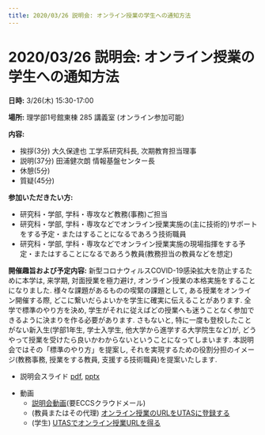 ```yaml
---
title: 2020/03/26 説明会: オンライン授業の学生への通知方法
---
```


# 2020/03/26  説明会: オンライン授業の学生への通知方法

**日時:** 3/26(木) 15:30-17:00 

**場所:** 理学部1号館東棟 285 講義室 (オンライン参加可能)

**内容:**
 * 挨拶(3分) 大久保達也 工学系研究科長, 次期教育担当理事
 * 説明(37分) 田浦健次朗 情報基盤センター長
 * 休憩(5分)
 * 質疑(45分) 

**参加いただきたい方:**
 * 研究科・学部, 学科・専攻など教務(事務)ご担当
 * 研究科・学部, 学科・専攻などでオンライン授業実施の(主に技術的)サポートをする予定・またはすることになるであろう技術職員
 * 研究科・学部, 学科・専攻などでオンライン授業実施の現場指揮をする予定・またはすることになるであろう教員(教務担当の教員などを想定)

**開催趣旨および予定内容:** 新型コロナウィルスCOVID-19感染拡大を防止するために本学は, 来学期, 対面授業を極力避け, オンライン授業の本格実施をすることになりました. 様々な課題があるものの喫緊の課題として, ある授業をオンライン開催する際, どこに繋いだらよいかを学生に確実に伝えることがあります. 全学で標準のやり方を決め, 学生がそれに従えばどの授業へも迷うことなく参加できるように決まりを作る必要があります. さもないと, 特に一度も登校したことがない新入生(学部1年生, 学士入学生, 他大学から進学する大学院生など)が, どうやって授業を受けたら良いかわからないということになってしまいます. 本説明会ではその「標準のやり方」を提案し, それを実現するための役割分担のイメージ(教務事務, 授業をする教員, 支援する技術職員)を提案いたします. 

* 説明会スライド [pdf](notification.pdf), [pptx](notification.pptx)
<!--
* [参加申し込み](https://tinyurl.com/vzfpuv8)
* [オンライン会議参加](https://tinyurl.com/sfru5xl) 13:00ごろから参加可能の予定です
* [質問箱](https://sli.do/event/5lger88n/questions) (sli.do へ行き, イベントコード tsuuchi )
* [接続トラブルの場合](https://tinyurl.com/rpf3brz)
-->

* 動画
  * [説明会動画](https://drive.google.com/open?id=1BsaPc-qBNUQOAB4wXP09SyrMIKuraPGv)(要ECCSクラウドメール)
  * (教員またはその代理) [オンライン授業のURLをUTASに登録する](https://youtu.be/rlHrutdrjbo)
  * (学生) [UTASでオンライン授業URLを得る](https://youtu.be/J9dnXmFiIcI)


<!--
* [UTokyo AccountでExcelシートへアクセスする実験](https://univtokyo-my.sharepoint.com/:x:/g/personal/2615215597_utac_u-tokyo_ac_jp/EZN59-QgxfpHg7NX8Vc89wsBVE5wxTBpno2Z05UCwbkLUA?e=FaRkgq)
-->

